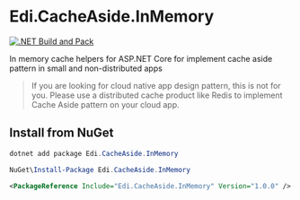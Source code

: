 # Edi.CacheAside.InMemory

[![.NET Build and Pack](https://github.com/EdiWang/Edi.CacheAside.InMemory/actions/workflows/dotnet.yml/badge.svg)](https://github.com/EdiWang/Edi.CacheAside.InMemory/actions/workflows/dotnet.yml)

In memory cache helpers for ASP.NET Core for implement cache aside pattern in small and non-distributed apps

> If you are looking for cloud native app design pattern, this is not for you. Please use a distributed cache product like Redis to implement Cache Aside pattern on your cloud app.

## Install from NuGet

```powershell
dotnet add package Edi.CacheAside.InMemory
```

```powershell
NuGet\Install-Package Edi.CacheAside.InMemory
```

```xml
<PackageReference Include="Edi.CacheAside.InMemory" Version="1.0.0" />
```
